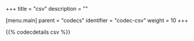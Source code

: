 +++
title = "csv"
description = ""

[menu.main]
parent = "codecs"
identifier = "codec-csv"
weight = 10
+++

{{% codecdetails csv %}}